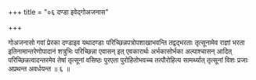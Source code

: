 +++
title = "०६ दण्डा इवेद्गोअजनास"

+++

गोअजनासो गवां प्रेरका दण्डाइव यथादण्डाः परिच्छिन्नपत्रोपशाखाभवन्ति तद्वद्भरताः तृत्सूनामेव राज्ञां भरता इतिनामान्तरेणोपादानं शत्रुभिः परिच्छिन्ना एवासन् इत् एवकारार्थः अर्भकासोर्भका अल्पाश्चासन् आदित् परिच्छिन्नत्वादन्तरमेव तेषां तृत्सूनां वसिष्ठः पुरएता पुरोहितोभवच्च तत्पौरोहित्य सामर्थ्यात् तृत्सूनां विशः प्रजाः अप्रथन्त अवर्धयन्त ॥ ६ ॥